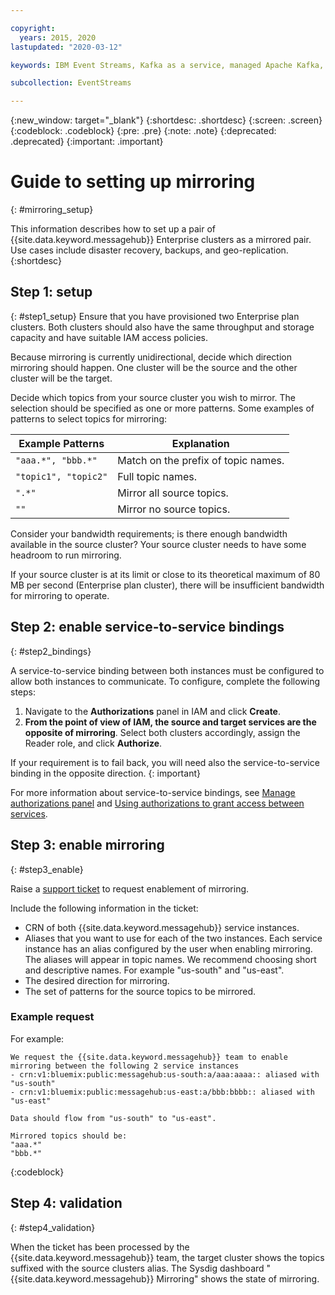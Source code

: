 ```yaml
---

copyright:
  years: 2015, 2020
lastupdated: "2020-03-12"

keywords: IBM Event Streams, Kafka as a service, managed Apache Kafka, replication, failover, scenario, disaster recovery, mirroring, setup

subcollection: EventStreams

---
```


{:new_window: target="_blank"}
{:shortdesc: .shortdesc}
{:screen: .screen}
{:codeblock: .codeblock}
{:pre: .pre}
{:note: .note}
{:deprecated: .deprecated}
{:important: .important}

# Guide to setting up mirroring
{: #mirroring_setup}

This information describes how to set up a pair of {{site.data.keyword.messagehub}} Enterprise clusters as a mirrored pair. Use cases include disaster recovery, backups, and geo-replication.
{:shortdesc}


## Step 1: setup 
{: #step1_setup}
Ensure that you have provisioned two Enterprise plan clusters. Both clusters should also have the same throughput and storage capacity and have suitable IAM access policies.

Because mirroring is currently unidirectional, decide which direction mirroring should happen. One cluster will be the source and the other cluster will be the target.

Decide which topics from your source cluster you wish to mirror. The selection should be specified as one or more patterns. Some examples of patterns to select topics for mirroring:

Example Patterns | Explanation
------------ | -------------
`"aaa.*", "bbb.*"` | Match on the prefix of topic names.
`"topic1", "topic2"` | Full topic names.
`".*"` | Mirror all source topics.
`""` | Mirror no source topics.

Consider your bandwidth requirements; is there enough bandwidth available in the source cluster? Your source cluster needs to have some headroom to run mirroring. 

If your source cluster is at its limit or close to its theoretical maximum of 80 MB per second (Enterprise plan cluster), there will be insufficient bandwidth for mirroring to operate.


## Step 2: enable service-to-service bindings
{: #step2_bindings}

A service-to-service binding between both instances must be configured to allow both instances to communicate. To configure, complete the following steps:

1. Navigate to the **Authorizations** panel in IAM and click **Create**. 
2. **From the point of view of IAM, the source and target services are the opposite of mirroring**. Select both clusters accordingly, assign the Reader role, and click **Authorize**.

If your requirement is to fail back, you will need also the service-to-service binding in the opposite direction.
{: important}

For more information about service-to-service bindings, see [Manage authorizations panel](https://cloud.ibm.com/iam/authorizations) and [Using authorizations to grant access between services](https://cloud.ibm.com/docs/iam?topic=iam-serviceauth).

## Step 3: enable mirroring
{: #step3_enable}

Raise a [support ticket](/docs/get-support?topic=get-support-getting-customer-support#using-avatar) to request enablement of mirroring. 

Include the following information in the ticket:
- CRN of both {{site.data.keyword.messagehub}} service instances.
- Aliases that you want to use for each of the two instances. Each service instance has an alias configured by the user when enabling mirroring. The aliases will appear in topic names. We recommend choosing short and descriptive names. For example "us-south" and "us-east".
- The desired direction for mirroring.
- The set of patterns for the source topics to be mirrored.

### Example request

For example:

```
We request the {{site.data.keyword.messagehub}} team to enable mirroring between the following 2 service instances
- crn:v1:bluemix:public:messagehub:us-south:a/aaa:aaaa:: aliased with "us-south"
- crn:v1:bluemix:public:messagehub:us-east:a/bbb:bbbb:: aliased with "us-east"

Data should flow from "us-south" to "us-east".

Mirrored topics should be:
"aaa.*"
"bbb.*"
```
{:codeblock}

## Step 4: validation
{: #step4_validation}

When the ticket has been processed by the {{site.data.keyword.messagehub}} team, the target cluster shows the topics suffixed with the source clusters alias. The Sysdig dashboard "{{site.data.keyword.messagehub}} Mirroring" shows the state of mirroring.

